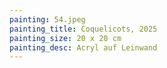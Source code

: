 ```yaml
---
painting: 54.jpeg
painting_title: Coquelicots, 2025
painting_size: 20 x 20 cm
painting_desc: Acryl auf Leinwand
---
```

